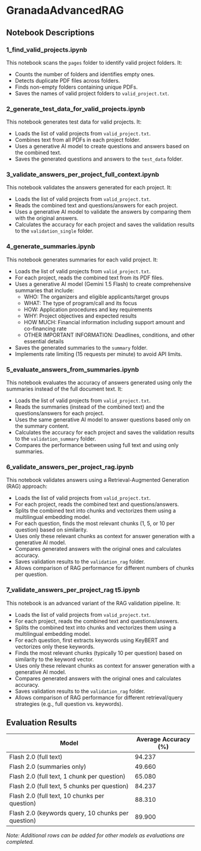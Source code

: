 # GranadaAdvancedRAG

## Notebook Descriptions

### 1_find_valid_projects.ipynb
This notebook scans the `pages` folder to identify valid project folders. It:
- Counts the number of folders and identifies empty ones.
- Detects duplicate PDF files across folders.
- Finds non-empty folders containing unique PDFs.
- Saves the names of valid project folders to `valid_project.txt`.

### 2_generate_test_data_for_valid_projects.ipynb
This notebook generates test data for valid projects. It:
- Loads the list of valid projects from `valid_project.txt`.
- Combines text from all PDFs in each project folder.
- Uses a generative AI model to create questions and answers based on the combined text.
- Saves the generated questions and answers to the `test_data` folder.

### 3_validate_answers_per_project_full_context.ipynb
This notebook validates the answers generated for each project. It:
- Loads the list of valid projects from `valid_project.txt`.
- Reads the combined text and questions/answers for each project.
- Uses a generative AI model to validate the answers by comparing them with the original answers.
- Calculates the accuracy for each project and saves the validation results to the `validation_single` folder.

### 4_generate_summaries.ipynb
This notebook generates summaries for each valid project. It:
- Loads the list of valid projects from `valid_project.txt`.
- For each project, reads the combined text from its PDF files.
- Uses a generative AI model (Gemini 1.5 Flash) to create comprehensive summaries that include:
  - WHO: The organizers and eligible applicants/target groups
  - WHAT: The type of program/call and its focus
  - HOW: Application procedures and key requirements
  - WHY: Project objectives and expected results 
  - HOW MUCH: Financial information including support amount and co-financing rate
  - OTHER IMPORTANT INFORMATION: Deadlines, conditions, and other essential details
- Saves the generated summaries to the `summary` folder.
- Implements rate limiting (15 requests per minute) to avoid API limits.

### 5_evaluate_answers_from_summaries.ipynb
This notebook evaluates the accuracy of answers generated using only the summaries instead of the full document text. It:
- Loads the list of valid projects from `valid_project.txt`.
- Reads the summaries (instead of the combined text) and the questions/answers for each project.
- Uses the same generative AI model to answer questions based only on the summary content.
- Calculates the accuracy for each project and saves the validation results to the `validation_summary` folder.
- Compares the performance between using full text and using only summaries.

### 6_validate_answers_per_project_rag.ipynb
This notebook validates answers using a Retrieval-Augmented Generation (RAG) approach:
- Loads the list of valid projects from `valid_project.txt`.
- For each project, reads the combined text and questions/answers.
- Splits the combined text into chunks and vectorizes them using a multilingual embedding model.
- For each question, finds the most relevant chunks (1, 5, or 10 per question) based on similarity.
- Uses only these relevant chunks as context for answer generation with a generative AI model.
- Compares generated answers with the original ones and calculates accuracy.
- Saves validation results to the `validation_rag` folder.
- Allows comparison of RAG performance for different numbers of chunks per question.

### 7_validate_answers_per_project_rag t5.ipynb
This notebook is an advanced variant of the RAG validation pipeline. It:
- Loads the list of valid projects from `valid_project.txt`.
- For each project, reads the combined text and questions/answers.
- Splits the combined text into chunks and vectorizes them using a multilingual embedding model.
- For each question, first extracts keywords using KeyBERT and vectorizes only these keywords.
- Finds the most relevant chunks (typically 10 per question) based on similarity to the keyword vector.
- Uses only these relevant chunks as context for answer generation with a generative AI model.
- Compares generated answers with the original ones and calculates accuracy.
- Saves validation results to the `validation_rag` folder.
- Allows comparison of RAG performance for different retrieval/query strategies (e.g., full question vs. keywords).

## Evaluation Results

| Model                                | Average Accuracy (%) |
|--------------------------------------|-----------------------|
| Flash 2.0 (full text)                | 94.237               |
| Flash 2.0 (summaries only)           | 49.660               |
| Flash 2.0 (full text, 1 chunk per question) | 65.080               |
| Flash 2.0 (full text, 5 chunks per question) | 84.237               |
| Flash 2.0 (full text, 10 chunks per question) | 88.310               |
| Flash 2.0 (keywords query, 10 chunks per question)  | 89.900               |

*Note: Additional rows can be added for other models as evaluations are completed.*